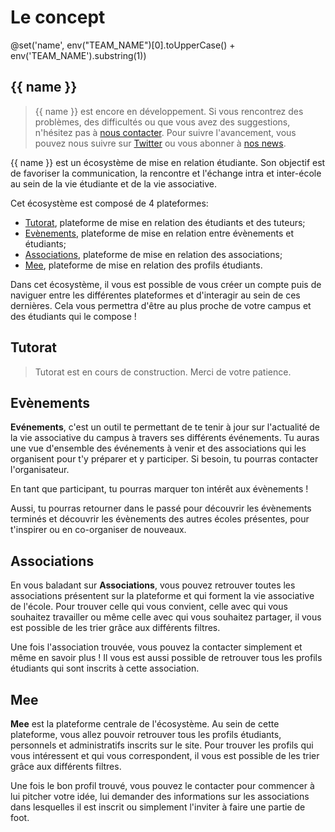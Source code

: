 # Le concept

@set('name', env("TEAM_NAME")[0].toUpperCase() + env('TEAM_NAME').substring(1))

## {{ name }}

> {{ name }} est encore en développement. Si vous rencontrez des problèmes, des difficultés ou que vous avez des suggestions, n'hésitez pas à [nous contacter](/contact-us).
> Pour suivre l'avancement, vous pouvez nous suivre sur [Twitter](https://twitter.com/insameeapp) ou vous abonner à [nos news](https://news.insameeapp.fr).

{{ name }} est un écosystème de mise en relation étudiante. Son objectif est de favoriser la communication, la rencontre et l'échange intra et inter-école au sein de la vie étudiante et de la vie associative.

Cet écosystème est composé de 4 plateformes:

- [Tutorat](/tutorat/home), plateforme de mise en relation des étudiants et des tuteurs;
- [Evènements](/evenements/home), plateforme de mise en relation entre évènements et étudiants;
- [Associations](/associations/home), plateforme de mise en relation des associations;
- [Mee](/mee/home), plateforme de mise en relation des profils étudiants.

Dans cet écosystème, il vous est possible de vous créer un compte puis de naviguer entre les différentes plateformes et d'interagir au sein de ces dernières. Cela vous permettra d'être au plus proche de votre campus et des étudiants qui le compose !

## Tutorat

> Tutorat est en cours de construction. Merci de votre patience.

## Evènements

**Evénements**, c'est un outil te permettant de te tenir à jour sur l'actualité de la vie associative du campus à travers ses différents événements. Tu auras une vue d'ensemble des événements à venir et des associations qui les organisent pour t'y préparer et y participer. Si besoin, tu pourras contacter l'organisateur.

En tant que participant, tu pourras marquer ton intérêt aux évènements !

Aussi, tu pourras retourner dans le passé pour découvrir les évènements terminés et découvrir les évènements des autres écoles présentes, pour t'inspirer ou en co-organiser de nouveaux.

## Associations

En vous baladant sur **Associations**, vous pouvez retrouver toutes les associations présentent sur la plateforme et qui forment la vie associative de l'école. Pour trouver celle qui vous convient, celle avec qui vous souhaitez travailler ou même celle avec qui vous souhaitez partager, il vous est possible de les trier grâce aux différents filtres.

Une fois l'association trouvée, vous pouvez la contacter simplement et même en savoir plus ! Il vous est aussi possible de retrouver tous les profils étudiants qui sont inscrits à cette association.

## Mee

**Mee** est la plateforme centrale de l'écosystème. Au sein de cette plateforme, vous allez pouvoir retrouver tous les profils étudiants, personnels et administratifs inscrits sur le site. Pour trouver les profils qui vous intéressent et qui vous correspondent, il vous est possible de les trier grâce aux différents filtres.

Une fois le bon profil trouvé, vous pouvez le contacter pour commencer à lui pitcher votre idée, lui demander des informations sur les associations dans lesquelles il est inscrit ou simplement l'inviter à faire une partie de foot.
